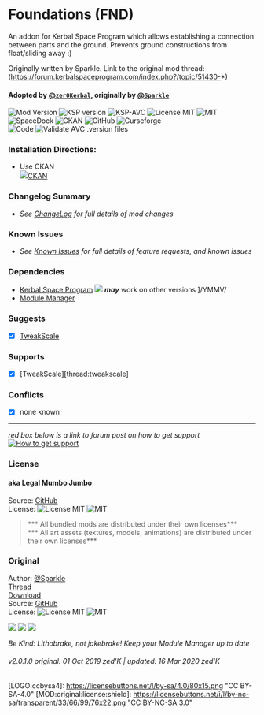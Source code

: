 <!-- Readme.md v1.1.4.0
Foundations (FND)
created: 01 Oct 19
updated: 2020 04 10 -->

# Foundations (FND)

An addon for Kerbal Space Program which allows establishing a connection between parts and the ground. Prevents ground constructions from float/sliding away :)

Originally written by Sparkle. Link to the original mod thread: (https://forum.kerbalspaceprogram.com/index.php?/topic/51430-*)


#### Adopted by [@`zer0Kerbal`][LINK:zer0Kerbal], originally by [@`Sparkle`][LINK:sparkle]  

![Mod Version][shield:mod:latest] 
![KSP version][shield:ksp] ![KSP-AVC][shield:kspavc] ![License MIT][shield:license] ![][LOGO:mit]   
![SpaceDock][shield:spacedock] ![CKAN][shield:ckan] ![GitHub][shield:github] ![Curseforge][shield:curseforge]  
![Code][shield:code] ![Validate AVC .version files][shield:avcvalid]  

### Installation Directions:

- Use CKAN  
![][image:rel-ckan][CKAN][MOD:rel-ckan]

### Changelog Summary

- *See [ChangeLog][MOD:changelog] for full details of mod changes*

### Known Issues

- *See [Known Issues][MOD:issues] for full details of feature requests, and known issues*

### Dependencies

- [Kerbal Space Program][KSP:website] [![][shield:ksp]][KSP:website] ***may*** work on other versions ]/YMMV/
- [Module Manager][thread:mm]  

### Suggests
- [x] [TweakScale][thread:twk]  

### Supports

- [x] [TweakScale][thread:tweakscale]  

### Conflicts

- [x] none known

--- 

*red box below is a link to forum post on how to get support*  
[![How to get support][image:get-support]][thread:getsupport]

### License

#### aka Legal Mumbo Jumbo

Source: [GitHub][MOD:github:repo]  
License: ![License MIT][shield:license] ![][LOGO:MIT]    
> *** All bundled mods are distributed under their own licenses***  
> *** All art assets (textures, models, animations) are distributed under their own licenses***   

### Original

Author: [@Sparkle][LINK:sparkle]  
[Thread][MOD:original:thread]  
[Download][MOD:original:download]  
Source: [GitHub][MOD:original:source]  
License: ![License MIT][shield:license:original] ![][LOGO:mit] 

<!-- graphical links to downloads -->
[![][image:rel-github]][MOD:rel-github] [![][image:rel-spacedock]][MOD:rel-spacedock] [![][image:rel-curseforge]][MOD:rel-curseforge]  

*Be Kind: Lithobrake, not jakebrake! Keep your Module Manager up to date*

###### v2.0.1.0 original: 01 Oct 2019 zed'K | updated: 16 Mar 2020 zed'K

[MOD:license]:      https://github.com/zer0Kerbal/Foundations/blob/master/LICENSE
[MOD:contributing]: https://github.com/zer0Kerbal/Foundations/blob/master/.github/CONTRIBUTING.md
[MOD:wiki]:         https://github.com/zer0Kerbal/Foundations/
[MOD:issues]:       https://github.com/zer0Kerbal/Foundations/issues
[MOD:known]:        https://github.com/zer0Kerbal/Foundations/wiki/Known-Issues
[MOD:forum]:        https://forum.kerbalspaceprogram.com/index.php?/topic/192456-*/
[MOD:github:repo]:  https://github.com/zer0Kerbal/Foundations/
[MOD:changelog]:    https://github.com/zer0Kerbal/Foundations/Changelog.cfg
[KSP:website]:      https://kerbalspaceprogram.com/ "Kerbal Space Program"  

<!--- original mod stuff -->
[MOD:original:source]:     https://github.com/severedsolo/Foundations
[MOD:original:thread]:     https://forum.kerbalspaceprogram.com/index.php?/topic/178641-*
[MOD:original:download]:   https://github.com/severedsolo/Foundations/releases/latest
[shield:license:original]: https://img.shields.io/badge/License-WTFPL-red?backgroud=black?style=plastic "WTFPL"

<!--- license logo urls -->
[LOGO:mit]:   https://i.postimg.cc/bvjfsMP5/MIT-17x17.png "MIT"  
[LOGO:wtfpl]: https://www.wtfpl.net/wp-content/uploads/2012/12/wtfpl-badge-4.png "WTFPL"  
[LOGO:gplv3]: https://i.postimg.cc/90kCDs7K/gplv3-48x17.png "GPLv3"  
[LOGO:gplv2]: https://i.postimg.cc/9FrwMgK6/GPL-17x17.png "GPLv2"
[LOGO:ccbysa4]: https://licensebuttons.net/l/by-sa/4.0/80x15.png "CC BY-SA-4.0"  [MOD:original:license:shield]:  https://licensebuttons.net/i/l/by-nc-sa/transparent/33/66/99/76x22.png "CC BY-NC-SA 3.0"   

[MOD:rel-ckan]:      https://forum.kerbalspaceprogram.com/index.php?/topic/90246-* "CKAN"  
[MOD:rel-github]:    https://github.com/zer0Kerbal/Foundations/releases/latest "GitHub"  
[MOD:rel-spacedock]: https://spacedock.info/mod/1746 "SpaceDock"  
[MOD:rel-curseforge]: https://www.curseforge.com/kerbal/ksp-mods/Foundations "CurseForge"  

[image:rel-github]:     https://i.imgur.com/RE4Ppr9.png
[image:rel-spacedock]:  https://i.imgur.com/m0a7tn2.png
[image:rel-curseforge]: https://i.postimg.cc/RZNyB5vP/Download-On-Curse.png
[image:get-support]:    https://i.postimg.cc/vHP6zmrw/image.png

[image:rel-ckan]:  https://i.postimg.cc/x8XSVg4R/sj507JC.png

[mage:rel-github-sm]:      https://i.postimg.cc/1XXy5yfD/github.png
[image:rel-spacedock-sm]:  https://i.postimg.cc/DZ22Hrhj/spacedock.png
[image:rel-curseforge-sm]: https://i.postimg.cc/ZRVTSWKT/UVVt0OP.png
  
[shield:mod:latest]: https://img.shields.io/github/v/release/zer0Kerbal/Foundations?include_prereleases?style=plastic
[shield:mod]: https://img.shields.io/endpoint?url=https://raw.githubusercontent.com/zer0Kerbal/Foundations/master/json/mod.json
[shield:ksp]: https://img.shields.io/endpoint?url=https://raw.githubusercontent.com/zer0Kerbal/Foundations/master/json/ksp.json
[shield:license]: https://img.shields.io/endpoint?url=https://raw.githubusercontent.com/zer0Kerbal/Foundations/master/json/license.json
[shield:code]: https://img.shields.io/endpoint?url=https://raw.githubusercontent.com/zer0Kerbal/Kaboom/master/json/code.json
[shield:kspavc]:     https://img.shields.io/badge/KSP-AVC--supported-brightgreen.svg?style=plastic
[shield:spacedock]:  https://img.shields.io/badge/SpaceDock-listed-blue.svg?style=plastic
[shield:ckan]:       https://img.shields.io/badge/CKAN-Indexed-blue.svg?style=plastic
[shield:github]:     https://img.shields.io/badge/Github-Indexed-blue.svg?style=plastic&logo=github
[shield:curseforge]: https://img.shields.io/badge/CurseForge-listed-blue.svg?style=plastic
[shield:avcvalid]:    https://github.com/zer0Kerbal/Foundations/workflows/Validate%20AVC%20.version%20files/badge.svg

<!-- zer0Kerbal mods -->
[thread:mm]:  https://forum.kerbalspaceprogram.com/index.php?/topic/50533-* "Module Manager"   
[thread:twk]: https://forum.kerbalspaceprogram.com/index.php?/topic/179030-* "TweakScale"  

[thread:getsupport]: https://forum.kerbalspaceprogram.com/index.php?/topic/83212-* "Link to how to get support"  

[LINK:sparkle]: https://forum.kerbalspaceprogram.com/index.php?/profile/91081-sparkle/ "Sparkle"  
[LINK:zer0Kerbal]: https://forum.kerbalspaceprogram.com/index.php?/profile/190933-zer0kerbal/ "zed'K"  

[IMG:hero:0]: https://i.imgur.com/DVDdgU1.png
[IMG:hero:1]: https://i.imgur.com/y0vd6WS.png

<!-- this file: GPLv2 BY zer0Kerbal-->
